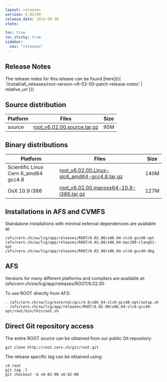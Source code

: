 ```yaml
---
layout: releases
version: 6.02/00
release_date: 2014-09-30
state:

toc: true
toc_sticky: true
sidebar:
  nav: "releases"
---
```



## Release Notes

The release notes for this release can be found [here]({{ '/install/all_releases/root-version-v6-02-00-patch-release-notes' | relative_url }})

## Source distribution

| Platform       | Files | Size |
|-----------|-------|-----|
| source | [root_v6.02.00.source.tar.gz](https://root.cern.ch/download/root_v6.02.00.source.tar.gz) |  95M |


## Binary distributions

| Platform       | Files | Size |
|-----------|-------|-----|
| Scientific Linux Cern 6_amd64 gcc4.8 | [root_v6.02.00.Linux-slc6_amd64-gcc4.8.tar.gz](https://root.cern.ch/download/root_v6.02.00.Linux-slc6_amd64-gcc4.8.tar.gz) | 140M |
| OsX 10.9 i386 | [root_v6.02.00.macosx64-10.9-i386.tar.gz](https://root.cern.ch/download/root_v6.02.00.macosx64-10.9-i386.tar.gz) | 127M |



## Installations in AFS and CVMFS
Standalone installations with minimal external dependencies are available at:
~~~
/afs/cern.ch/sw/lcg/app/releases/ROOT/6.02.00/x86_64-slc6-gcc48-opt
/afs/cern.ch/sw/lcg/app/releases/ROOT/6.02.00/x86_64-mac109-clang51-opt
/afs/cern.ch/sw/lcg/app/releases/ROOT/6.02.00/x86_64-slc6-gcc48-dbg
~~~

## AFS
Versions for many different platforms and compilers are available at:
/afs/cern.ch/sw/lcg/app/releases/ROOT/6.02.00

To use ROOT directly from AFS:
~~~
. /afs/cern.ch/sw/lcg/external/gcc/4.8/x86_64-slc6-gcc48-opt/setup.sh
. /afs/cern.ch/sw/lcg/app/releases/ROOT/6.02.00/x86_64-slc6-gcc48-opt/root/bin/thisroot.sh
~~~

## Direct Git repository access
The entire ROOT source can be obtained from our public Git repository:

~~~
git clone http://root.cern.ch/git/root.git
~~~
The release specific tag can be obtained using:
~~~
cd root
git tag -l
git checkout -b v6-02-00 v6-02-00
~~~
